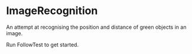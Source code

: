 # ImageRecognition
An attempt at recognising the position and distance of green objects in an image.

Run FollowTest to get started.

